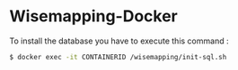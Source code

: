 # Wisemapping-Docker

To install the database you have to execute this command :
```sh
$ docker exec -it CONTAINERID /wisemapping/init-sql.sh
```

